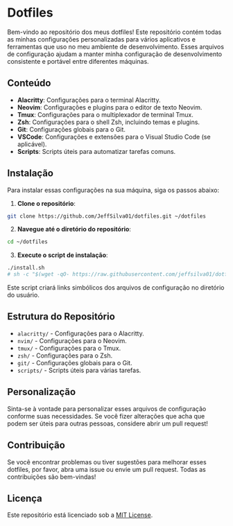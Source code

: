 # Dotfiles

Bem-vindo ao repositório dos meus dotfiles! Este repositório contém todas as minhas configurações personalizadas para vários aplicativos e ferramentas que uso no meu ambiente de desenvolvimento. Esses arquivos de configuração ajudam a manter minha configuração de desenvolvimento consistente e portável entre diferentes máquinas.

## Conteúdo

- **Alacritty**: Configurações para o terminal Alacritty.
- **Neovim**: Configurações e plugins para o editor de texto Neovim.
- **Tmux**: Configurações para o multiplexador de terminal Tmux.
- **Zsh**: Configurações para o shell Zsh, incluindo temas e plugins.
- **Git**: Configurações globais para o Git.
- **VSCode**: Configurações e extensões para o Visual Studio Code (se aplicável).
- **Scripts**: Scripts úteis para automatizar tarefas comuns.

## Instalação

Para instalar essas configurações na sua máquina, siga os passos abaixo:

1. **Clone o repositório**:

```sh
git clone https://github.com/JeffSilva01/dotfiles.git ~/dotfiles
```

2. **Navegue até o diretório do repositório**:

```sh
cd ~/dotfiles
```

3. **Execute o script de instalação**:

```sh
./install.sh
# sh -c "$(wget -qO- https://raw.githubusercontent.com/jeffsilva01/dotfiles/main/install.sh)"
```

Este script criará links simbólicos dos arquivos de configuração no diretório do usuário.

## Estrutura do Repositório

- `alacritty/` - Configurações para o Alacritty.
- `nvim/` - Configurações para o Neovim.
- `tmux/` - Configurações para o Tmux.
- `zsh/` - Configurações para o Zsh.
- `git/` - Configurações globais para o Git.
- `scripts/` - Scripts úteis para várias tarefas.

## Personalização

Sinta-se à vontade para personalizar esses arquivos de configuração conforme suas necessidades. Se você fizer alterações que acha que podem ser úteis para outras pessoas, considere abrir um pull request!

## Contribuição

Se você encontrar problemas ou tiver sugestões para melhorar esses dotfiles, por favor, abra uma issue ou envie um pull request. Todas as contribuições são bem-vindas!

## Licença

Este repositório está licenciado sob a [MIT License](LICENSE).
